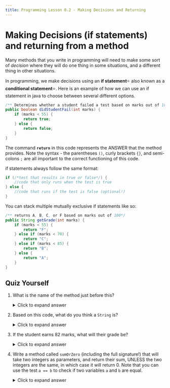 ```yaml
---
title: Programming Lesson 0.2 - Making Decisions and Returning
---
```


# Making Decisions (if statements) and returning from a method

Many methods that you write in programming will need to make some sort of *decision* where they will do one thing in some situations, and a different thing in other situations.

In programming, we make decisions using an **if statement**:star: also known as a **conditional statement**:star:. Here is an example of how we can use an if statement in java to choose between several different options.

```java
/** Determines whether a student failed a test based on marks out of 100 */
public boolean didStudentFail(int marks) {
    if (marks < 55) {
        return true;
    } else {
        return false;
    }
}
```

The command **`return`** in this code represents the ANSWER that the method provides. Note the syntax - the parentheses `()`, curly brackets `{}`, and semi-colons `;` are all important to the correct functioning of this code.

if statements always follow the same format:

```java
if (/*test that results in true or false*/) {
    //code that only runs when the test is true
} else {
    //code that runs if the test is false (optional!)
}
```

You can stack multiple mutually exclusive if statements like so:

```java
/** returns A, B, C, or F based on marks out of 100*/
public String getGrade(int marks) {
    if (marks < 55) {
        return "F";
    } else if (marks < 70) {
        return "C";
    } else if (marks < 85) {
        return "B";
    } else {
        return "A";
    }
}

```

## Quiz Yourself

1.  What is the name of the method just before this?

    <details markdown="1"><summary>Click to expand answer</summary>
    `getGrade`
    </details>

2.  Based on this code, what do you think a `String` is?

    <details markdown="1"><summary>Click to expand answer</summary>
    It is a word or letter, surrounded by quotation marks
    </details>

3.  If the student earns 82 marks, what will their grade be?

    <details markdown="1"><summary>Click to expand answer</summary>
    "B"
    </details>

4. Write a method called `sumOrZero` (including the full signature!) that will take two integers as parameters, and return their sum, UNLESS the two integers are the same, in which case it will return 0. Note that you can use the test `a == b` to check if two variables `a` and `b` are equal.

    <details markdown="1"><summary>Click to expand answer</summary>
    ```java
    public int sumOrZero(int a, int b) {
        if (a == b) {
            return 0;
        }else {
            return a + b;
        }
    }
    ```
    </details>